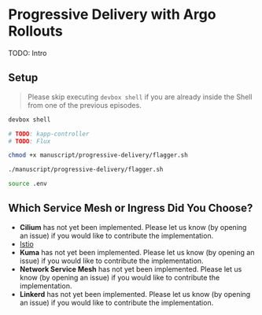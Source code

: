 # Progressive Delivery with Argo Rollouts

TODO: Intro

## Setup

> Please skip executing `devbox shell` if you are already inside the Shell from one of the previous episodes.

```bash
devbox shell

# TODO: kapp-controller
# TODO: Flux

chmod +x manuscript/progressive-delivery/flagger.sh

./manuscript/progressive-delivery/flagger.sh

source .env
```

## Which Service Mesh or Ingress Did You Choose?

* **Cilium** has not yet been implemented. Please let us know (by opening an issue) if you would like to contribute the implementation.
* [Istio](istio.md)
* **Kuma** has not yet been implemented. Please let us know (by opening an issue) if you would like to contribute the implementation.
* **Network Service Mesh** has not yet been implemented. Please let us know (by opening an issue) if you would like to contribute the implementation.
* **Linkerd** has not yet been implemented. Please let us know (by opening an issue) if you would like to contribute the implementation.
